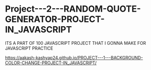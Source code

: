 # Project---2---RANDOM-QUOTE-GENERATOR-PROJECT-IN_JAVASCRIPT
ITS A PART OF 100 JAVASCRIPT PROJECT THAT I GONNA  MAKE FOR JAVASCRIPT PRACTICE


https://aakash-kashyap24.github.io/PROJECT---1---BACKGROUND-COLOR-CHANGE-PROJECT-IN_JAVASCRIPT/
